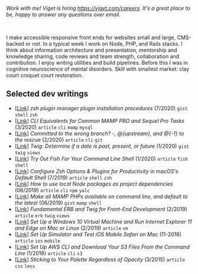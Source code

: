 &nbsp;

_Work with me! Viget is hiring <https://viget.com/careers>. It's a great place to be, happy to answer any questions over email._

&nbsp;

I make accessible responsive front ends for websites small and large, CMS-backed or not. In a typical week I work on Node, PHP, and Rails stacks. I think about information architecture and presentation, mentorship and knowledge sharing, code reviews and team strength, collaboration and contribution. I enjoy writing utilities and build pipelines. Before this I was in cognitive neuroscience of mental disorders. Skill with smallest market: clay court croquet court restoration.

## Selected dev writings

- [[Link](https://gist.github.com/olets/06009589d7887617e061481e22cf5a4a#zsh-plugin-manager-plugin-installation-procedures)] _zsh plugin manager plugin installation procedures_ (7/2020) `gist` `shell` `zsh`
- [[Link](https://www.viget.com/articles/cli-equivalents-for-common-mamp-pro-and-sequel-pro-tasks/)] _CLI Equivalents for Common MAMP PRO and Sequel Pro Tasks_ (3/2020) `article` `cli` `mamp` `mysql`
- [[Link](https://www.viget.com/articles/committed-to-the-wrong-branch-upstream-and-to-the-rescue/)] _Committed to the wrong branch? -, @{upstream}, and @{-1} to the rescue_ (2/2020) `article` `cli` `git`
- [[Link](https://gist.github.com/olets/1004293ede5b4e7b9af05fb1e76d9d6d)] _Twig: Determine if a date is past, present, or future_ (1/2020) `gist` `twig` `views`
- [[Link](https://www.viget.com/articles/try-out-fish-for-your-command-line-shell/)] _Try Out Fish For Your Command Line Shell_ (1/2020) `article` `fish` `shell`
- [[Link](https://www.viget.com/articles/zsh-config-productivity-plugins-for-mac-oss-default-shell/)] _Configure Zsh Options & Plugins for Productivity in macOS's Default Shell_ (7/2019) `article` `shell` `zsh`
- [[Link](https://www.viget.com/articles/how-to-use-local-unpublished-node-packages-as-project-dependencies/)] _How to use local Node packages as project dependencies_ (06/2019) `article` `cli` `npm` `yalc`
- [[Link](https://gist.github.com/olets/79dfd103c72e7a4038c86b70f2035491)] _Make all MAMP PHPs available on command line, and default to the latest_ (06/2019) `gist` `mamp` `shell`
- [[Link](https://www.viget.com/articles/fundamental-erb-and-twig-for-front-end-development/)] _Fundamental ERB and Twig for Front-End Development_ (2/2019) `article` `erb` `twig` `views`
- [[Link](https://www.viget.com/articles/set-up-a-windows-10-virtual-machine-and-browser-test-ie-11-and-edge-on-mac/)] _Set Up a Windows 10 Virtual Machine and Run Internet Explorer 11 and Edge on Mac or Linux_ (2/2019) `article` `vm`
- [[Link](https://www.viget.com/articles/set-up-simulator-and-test-ios-mobile-safari-on-mac/)] _Set Up Simulator and Test iOS Mobile Safari on Mac_ (11-2018) `article` `ios` `mobile`
- [[Link](https://www.viget.com/articles/set-up-aws-cli-and-download-your-s3-files-from-the-command-line/)] _Set Up AWS CLI and Download Your S3 Files From the Command Line_ (1/2018) `article` `cli` `s3`
- [[Link](https://www.newmediacampaigns.com/blog/sticking-to-your-palette-regardless-of-opacity)] _Sticking to Your Palette Regardless of Opacity_ (3/2015) `article` `css` `less`

